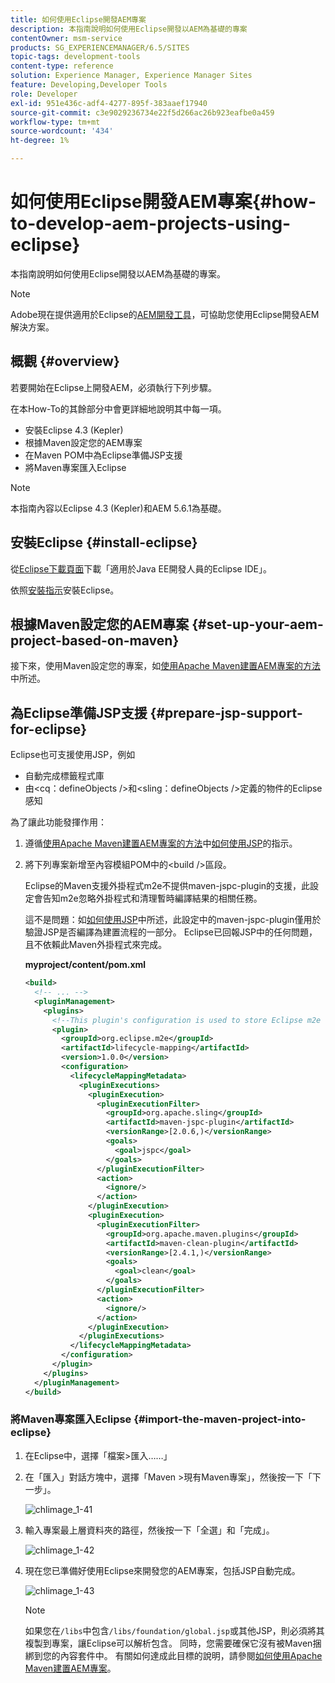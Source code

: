 ```yaml
---
title: 如何使用Eclipse開發AEM專案
description: 本指南說明如何使用Eclipse開發以AEM為基礎的專案
contentOwner: msm-service
products: SG_EXPERIENCEMANAGER/6.5/SITES
topic-tags: development-tools
content-type: reference
solution: Experience Manager, Experience Manager Sites
feature: Developing,Developer Tools
role: Developer
exl-id: 951e436c-adf4-4277-895f-383aaef17940
source-git-commit: c3e9029236734e22f5d266ac26b923eafbe0a459
workflow-type: tm+mt
source-wordcount: '434'
ht-degree: 1%

---
```


# 如何使用Eclipse開發AEM專案{#how-to-develop-aem-projects-using-eclipse}

本指南說明如何使用Eclipse開發以AEM為基礎的專案。

>[!NOTE]
>
>Adobe現在提供適用於Eclipse的[AEM開發工具](/help/sites-developing/aem-eclipse.md)，可協助您使用Eclipse開發AEM解決方案。

## 概觀 {#overview}

若要開始在Eclipse上開發AEM，必須執行下列步驟。

在本How-To的其餘部分中會更詳細地說明其中每一項。

* 安裝Eclipse 4.3 (Kepler)
* 根據Maven設定您的AEM專案
* 在Maven POM中為Eclipse準備JSP支援
* 將Maven專案匯入Eclipse

>[!NOTE]
>
>本指南內容以Eclipse 4.3 (Kepler)和AEM 5.6.1為基礎。

## 安裝Eclipse {#install-eclipse}

從[Eclipse下載頁面](https://www.eclipse.org/downloads/)下載「適用於Java EE開發人員的Eclipse IDE」。

依照[安裝指示](https://wiki.eclipse.org/Eclipse/Installation)安裝Eclipse。

## 根據Maven設定您的AEM專案 {#set-up-your-aem-project-based-on-maven}

接下來，使用Maven設定您的專案，如[使用Apache Maven建置AEM專案的方法](/help/sites-developing/ht-projects-maven.md)中所述。

## 為Eclipse準備JSP支援 {#prepare-jsp-support-for-eclipse}

Eclipse也可支援使用JSP，例如

* 自動完成標籤程式庫
* 由&lt;cq：defineObjects />和&lt;sling：defineObjects />定義的物件的Eclipse感知

為了讓此功能發揮作用：

1. 遵循[使用Apache Maven建置AEM專案的方法](/help/sites-developing/ht-projects-maven.md)中[如何使用JSP](/help/sites-developing/ht-projects-maven.md#how-to-work-with-jsps)的指示。
1. 將下列專案新增至內容模組POM中的&lt;build />區段。

   Eclipse的Maven支援外掛程式m2e不提供maven-jspc-plugin的支援，此設定會告知m2e忽略外掛程式和清理暫時編譯結果的相關任務。

   這不是問題：如[如何使用JSP](/help/sites-developing/ht-projects-maven.md#how-to-work-with-jsps)中所述，此設定中的maven-jspc-plugin僅用於驗證JSP是否編譯為建置流程的一部分。 Eclipse已回報JSP中的任何問題，且不依賴此Maven外掛程式來完成。

   **myproject/content/pom.xml**

   ```xml
   <build>
     <!-- ... -->
     <pluginManagement>
       <plugins>
         <!--This plugin's configuration is used to store Eclipse m2e settings only. It has no influence on the Maven build itself.-->
         <plugin>
           <groupId>org.eclipse.m2e</groupId>
           <artifactId>lifecycle-mapping</artifactId>
           <version>1.0.0</version>
           <configuration>
             <lifecycleMappingMetadata>
               <pluginExecutions>
                 <pluginExecution>
                   <pluginExecutionFilter>
                     <groupId>org.apache.sling</groupId>
                     <artifactId>maven-jspc-plugin</artifactId>
                     <versionRange>[2.0.6,)</versionRange>
                     <goals>
                       <goal>jspc</goal>
                     </goals>
                   </pluginExecutionFilter>
                   <action>
                     <ignore/>
                   </action>
                 </pluginExecution>
                 <pluginExecution>
                   <pluginExecutionFilter>
                     <groupId>org.apache.maven.plugins</groupId>
                     <artifactId>maven-clean-plugin</artifactId>
                     <versionRange>[2.4.1,)</versionRange>
                     <goals>
                       <goal>clean</goal>
                     </goals>
                   </pluginExecutionFilter>
                   <action>
                     <ignore/>
                   </action>
                 </pluginExecution>
               </pluginExecutions>
             </lifecycleMappingMetadata>
           </configuration>
         </plugin>
       </plugins>
     </pluginManagement>
   </build>
   ```

### 將Maven專案匯入Eclipse {#import-the-maven-project-into-eclipse}

1. 在Eclipse中，選擇「檔案>匯入……」
1. 在「匯入」對話方塊中，選擇「Maven >現有Maven專案」，然後按一下「下一步」。

   ![chlimage_1-41](assets/chlimage_1-41a.png)

1. 輸入專案最上層資料夾的路徑，然後按一下「全選」和「完成」。

   ![chlimage_1-42](assets/chlimage_1-42a.png)

1. 現在您已準備好使用Eclipse來開發您的AEM專案，包括JSP自動完成。

   ![chlimage_1-43](assets/chlimage_1-43a.png)

   >[!NOTE]
   >
   >如果您在`/libs`中包含`/libs/foundation/global.jsp`或其他JSP，則必須將其複製到專案，讓Eclipse可以解析包含。 同時，您需要確保它沒有被Maven捆綁到您的內容套件中。 有關如何達成此目標的說明，請參閱[如何使用Apache Maven建置AEM專案](/help/sites-developing/ht-projects-maven.md)。
